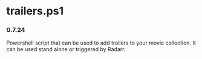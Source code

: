 # trailers.ps1
### 0.7.24
Powershell script that can be used to add trailers to your movie collection.  It can be used stand alone or triggered by Radarr.
